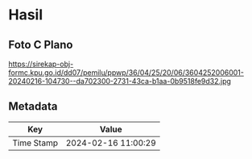 # Hasil

## Foto C Plano

https://sirekap-obj-formc.kpu.go.id/dd07/pemilu/ppwp/36/04/25/20/06/3604252006001-20240216-104730--da702300-2731-43ca-b1aa-0b9518fe9d32.jpg


## Metadata

| Key        | Value               |
| ---------- | ------------------- |
| Time Stamp | 2024-02-16 11:00:29 |



